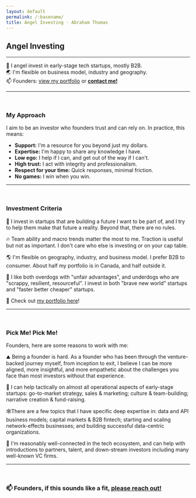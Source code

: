 ```yaml
---
layout: default
permalink: /:basename/
title: Angel Investing · Abraham Thomas
---
```


## Angel Investing

----

🦋 I angel invest in early-stage tech startups, mostly B2B.  
🌏 I'm flexible on business model, industry and geography.  
📫 Founders: [view my portfolio](/portfolio) or **[contact me!](/contact)**

----

<br/>

### My Approach

I aim to be an investor who founders trust and can rely on.  In practice, this means:

* **Support:** I'm a resource for you beyond just my dollars.
* **Expertise:** I'm happy to share any knowledge I have.  
* **Low ego:** I help if I can, and get out of the way if I can't.  
* **High trust:** I act with integrity and professionalism.  
* **Respect for your time:** Quick responses, minimal friction.
* **No games:** I win when you win.  

----

<br/>

### Investment Criteria

🔮 I invest in startups that are building a future I want to be part of, and I try to help them make that future a reality. Beyond that, there are no rules.

🔥 Team ability and macro trends matter the most to me. Traction is useful but not as important. I don't care who else is investing or on your cap table. 

🌎 I'm flexible on geography, industry, and business model. I prefer B2B to consumer. About half my portfolio is in Canada, and half outside it.

🐶 I like both overdogs with "unfair advantages", and underdogs who are "scrappy, resilient, resourceful". I invest in both "brave new world" startups and "faster better cheaper" startups. 

💼 Check out [my portfolio here](/portfolio)!

----

<br/>


### Pick Me!  Pick Me!

Founders, here are some reasons to work with me:

⛰️ Being a founder is hard. As a founder who has been through the venture-backed journey myself, from inception to exit, I believe I can be more aligned, more insightful, and more empathetic about the challenges you face than most investors without that experience.

🔧 I can help tactically on almost all operational aspects of early-stage startups: go-to-market strategy, sales & marketing; culture & team-building; narrative creation & fund-raising.

🕸There are a few topics that I have specific deep expertise in: data and API business models; capital markets & B2B fintech; starting and scaling network-effects businesses; and building successful data-centric organizations.

🤝 I'm reasonably well-connected in the tech ecosystem, and can help with introductions to partners, talent, and down-stream investors including many well-known VC firms.


----

<br/>

### 📫 Founders, if this sounds like a fit, [please reach out!](/contact)    

<br/>
<br/>
<br/>




<!--

### How I Can Help

I can help on almost all operational aspects of early-stage startups. I’m especially strong on:  

📝 **Story-telling:** The ability to craft a compelling narrative -- for customers, for partners, for investors, for employees, for the press -- is an essential part of the founder's toolkit, and it's something I have a lot of experience with.

🌻 **Go-to-market:** A great product won't change the world unless it's matched with great distribution. And modern distribution is complex: inbound, outbound, bottom-up, top-down, product-driven, sales-driven, community-driven, channel-driven, hybrid -- there are so many interacting options. I can help you navigate them.

👩‍💻 **Recruiting and culture:** The team you build is the company you build. To attract and retain and empower and scale a truly world-class team is perhaps the biggest challenge for founders today. Creating a strong culture is the key to solving this challenge, and it's something I pride myself on.

💽 **Data and API strategy**: I know the modern data ecosystem well, and can help on almost every aspect of data in your organization: business and commercial strategy, infrastructure and technical choices, and team construction and growth. 

----

<br/>

### Investment Process

I typically reach investment decisions using no more than 2 meetings and 10 days of calendar time.  Here's how it works:

1️⃣ [Connect with me](/contact). I welcome cold emails! Send me a brief intro message along with a **deck or other collateral** of your choice.  

2️⃣ Within 3 business days, I'll either pass, or ask for a meeting. If you don't hear from me in 3 days, I might be off-grid; please send me a nudge.  

3️⃣ We do a **45-minute intro meeting**, in which you: describe the vision, product, company, team, traction, tech, and macro trends (why now?).  

4️⃣ Within 2 business days of our first meeting, I'll either pass, or ask for a second meeting. I may send you some questions or ask for some docs, but I won't ask you to do any substantial new work or prep.  

5️⃣ We do a **60-minute deep-dive meeting** in which I try to understand the opportunity in greater detail.  

6️⃣ Within 3 business days of our second meeting, I'll either pass, or commit to invest.  

I find that this process works well for me, but I'm happy to use a different process if you prefer.

-->